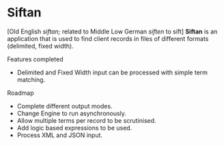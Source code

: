 # Siftan
[Old English *siftan;* related to Middle Low German *siften* to sift]
**Siftan** is an application that is used to find client records in files of different formats (delimited, fixed width).

Features completed
- Delimited and Fixed Width input can be processed with simple term matching.

Roadmap
- Complete different output modes.
- Change Engine to run asynchronously.
- Allow multiple terms per record to be scrutinised.
- Add logic based expressions to be used.
- Process XML and JSON input.
